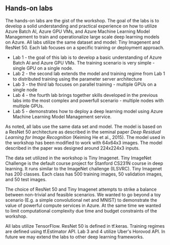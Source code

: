 ## Hands-on labs

The hands-on labs are the gist of the workshop. The goal of the labs is to develop a solid understanding and practical experience on how to utilize Azure Batch AI, Azure GPU VMs, and Azure Machine Learning Model Management to train and operationalize large scale deep learning models on Azure. All labs utilize the same dataset and model: Tiny Imagenent and ResNet 50. Each lab focuses on a specific training or deployment approach.
- Lab 1 - the goal of this lab is to develop a basic understanding of Azure Batch AI and Azure GPU VMs. The training scenario is very simple - single GPU on a single node. 
- Lab 2 - the second lab extends the model and training regime from Lab 1 to distributed training using the parameter server architecture
- Lab 3 - the third lab focuses on parallel training - multiple GPUs on a single node
- Lab 4 - the fourth lab brings together skills developed in the previous labs into the most complex and powerfull scenario - multiple nodes with multiple GPUs.
- Lab 5 - demonstrates how to deploy a deep learning model using Azure Machine Learning Model Management service.

As noted, all labs use the same data set and model. The model is based on a ResNet 50 architecture as described in the seminal paper *Deep Residual Learning for Image Recognition* (Keiming He et al., 2015). The model used in the workshop has been modified to work with 64x64x3 images. The model described in the paper was designed around 224x224x3 inputs.

The data set utilized in the workshop is Tiny Imagenet. Tiny ImageNet Challenge is the default course project for Stanford CS231N course in deep learning. It runs similar to the ImageNet challenge (ILSVRC). Tiny Imagenet has 200 classes. Each class has 500 training images, 50 validation images, and 50 test images.

The choice of ResNet 50 and Tiny Imagenet attempts to strike a balance between non-trivial and feasible scenarios. We wanted to go beyond a toy scenario (E.g. a simple convolutional net and MNIST) to demonstrate the value of powerful compute services in Azure. At the same time we wanted to limit computational complexity due time and budget constraints of the workshop.

All labs utilize TensorFlow. ResNet 50 is defined in tf.keras. Training regimes are defined using tf.Estimator API. Lab 3 and 4 utilize Uber's Horovod API. In future we may extend the labs to other deep learning frameworks.

